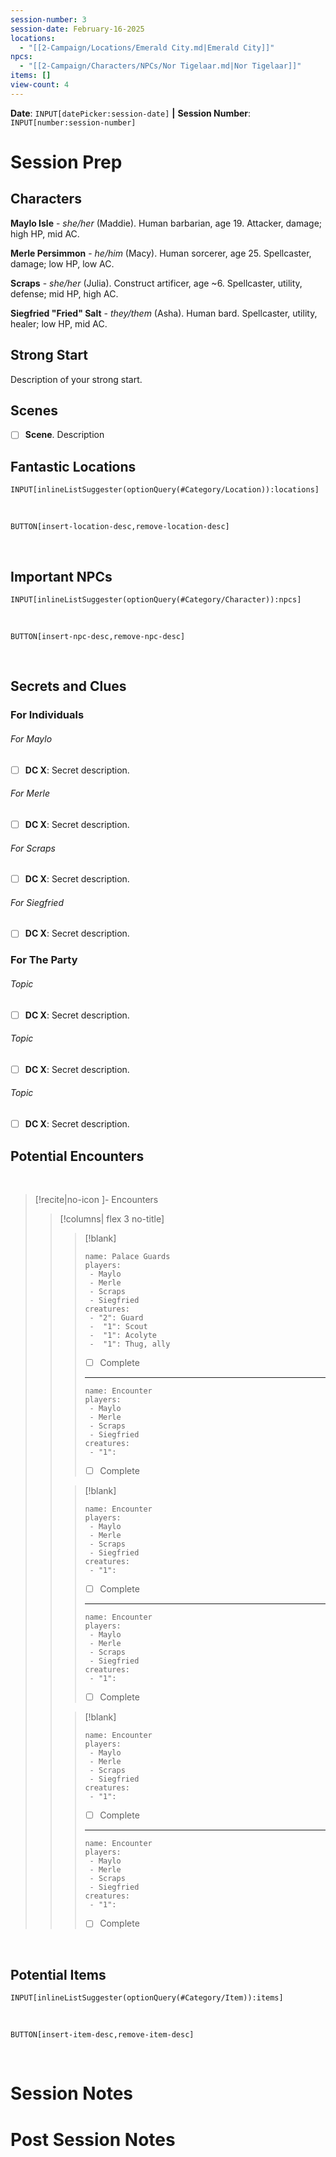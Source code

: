 ```yaml
---
session-number: 3
session-date: February-16-2025
locations:
  - "[[2-Campaign/Locations/Emerald City.md|Emerald City]]"
npcs:
  - "[[2-Campaign/Characters/NPCs/Nor Tigelaar.md|Nor Tigelaar]]"
items: []
view-count: 4
---
```

**Date**: `INPUT[datePicker:session-date]` **\|** **Session Number**: `INPUT[number:session-number]`
# Session Prep
## Characters  
  
**Maylo Isle** - *she/her* (Maddie). Human barbarian, age 19. Attacker, damage; high HP, mid AC. 

**Merle Persimmon** - *he/him* (Macy). Human sorcerer, age 25. Spellcaster, damage; low HP, low AC. 

**Scraps** - *she/her* (Julia). Construct artificer, age ~6. Spellcaster, utility, defense; mid HP, high AC. 

**Siegfried "Fried" Salt** - *they/them* (Asha). Human bard. Spellcaster, utility, healer; low HP, mid AC. 
## Strong Start  
  
Description of your strong start.  
## Scenes  
  
- [ ] **Scene**. Description

## Fantastic Locations  

`INPUT[inlineListSuggester(optionQuery(#Category/Location)):locations]`

<!--
<location-desc>`VIEW[### {locations[0]}][text(renderMarkdown)]`

###### Profile

###### Description

###### Role this session

###### Additional notes

<location-desc>`VIEW[### {locations[1]}][text(renderMarkdown)]` 

###### Profile

###### Description

###### Role this session 

###### Additional notes

<location-desc>`VIEW[### {locations[2]}][text(renderMarkdown)]`

###### Profile

###### Description

###### Role this session 

###### Additional notes

<location-desc>`VIEW[### {locations[3]}][text(renderMarkdown)]`

###### Profile

###### Description

###### Role this session

###### Additional notes 

<location-desc>`VIEW[### {locations[4]}][text(renderMarkdown)]`

###### Profile

###### Description

###### Role this session

###### Additional notes

--->

<br>

`BUTTON[insert-location-desc,remove-location-desc]`

<br>

## Important NPCs  
  
`INPUT[inlineListSuggester(optionQuery(#Category/Character)):npcs]`

<!--
<item-desc>`VIEW[### {npcs[0]}][text(renderMarkdown)]`

###### Profile

###### Description

###### Role this session

###### Additional notes

<npc-desc>`VIEW[### {npcs[1]}][text(renderMarkdown)]` 

###### Profile

###### Description

###### Role this session

###### Additional notes

<npc-desc>`VIEW[### {npcs[2]}][text(renderMarkdown)]`

###### Profile

###### Description

###### Role this session

###### Additional notes

<npc-desc>`VIEW[### {npcs[3]}][text(renderMarkdown)]`

###### Profile

###### Description

###### Role this session

###### Additional notes

<npc-desc>`VIEW[### {npcs[4]}][text(renderMarkdown)]`

###### Profile

###### Description

###### Role this session 

###### Additional notes
--->

<br>

`BUTTON[insert-npc-desc,remove-npc-desc]`

<br>

## Secrets and Clues  

### For Individuals

###### For Maylo
- [ ] **DC X**: Secret description.

###### For Merle
- [ ] **DC X**: Secret description.

###### For Scraps
- [ ] **DC X**: Secret description. 

###### For Siegfried
- [ ] **DC X**: Secret description.

### For The Party

###### Topic
- [ ] **DC X**: Secret description.

###### Topic
- [ ] **DC X**: Secret description.

###### Topic
- [ ] **DC X**: Secret description.

## Potential Encounters  

<br>

>[!recite|no-icon ]- Encounters
>>[!columns| flex 3 no-title]
>>>[!blank]
>>>```encounter
>>>name: Palace Guards
>>>players:
>>>  - Maylo
>>>  - Merle
>>>  - Scraps
>>>  - Siegfried
>>>creatures: 
>>>  - "2": Guard
>>>  -  "1": Scout
>>>  -  "1": Acolyte
>>>  -  "1": Thug, ally
>>>```
>>>- [ ] Complete
>>>___
>>>```encounter
>>>name: Encounter
>>>players:
>>>  - Maylo
>>>  - Merle
>>>  - Scraps
>>>  - Siegfried
>>>creatures:
>>>  - "1": 
>>>```
>>>- [ ] Complete
>>
>>>[!blank]
>>>```encounter
>>>name: Encounter
>>>players:
>>>  - Maylo
>>>  - Merle
>>>  - Scraps
>>>  - Siegfried
>>>creatures:
>>>  - "1": 
>>>```
>>>- [ ] Complete
>>>___
>>>```encounter
>>>name: Encounter
>>>players:
>>>  - Maylo
>>>  - Merle
>>>  - Scraps
>>>  - Siegfried
>>>creatures:
>>>  - "1": 
>>>```
>>>- [ ] Complete
>>
>>>[!blank]
>>>```encounter
>>>name: Encounter
>>>players:
>>>  - Maylo
>>>  - Merle
>>>  - Scraps
>>>  - Siegfried
>>>creatures:
>>>  - "1": 
>>>```
>>>- [ ] Complete
>>>___
>>>```encounter
>>>name: Encounter
>>>players:
>>>  - Maylo
>>>  - Merle
>>>  - Scraps
>>>  - Siegfried
>>>creatures:
>>>  - "1": 
>>>```
>>>- [ ] Complete
>>

<br>

## Potential Items  
`INPUT[inlineListSuggester(optionQuery(#Category/Item)):items]`
<!--
<item-desc>`VIEW[### {items[0]}][text(renderMarkdown)]`
- [ ] Found
###### Importance
- 
###### What?
- 
###### Where?
- 
###### How?
- 
###### Who?
- 

<item-desc>`VIEW[### {items[1]}][text(renderMarkdown)]`
- [ ] Found
###### Importance
- 
###### What?
- 
###### Where?
- 
###### How?
- 
###### Who?
- 

<item-desc>`VIEW[### {items[2]}][text(renderMarkdown)]`
- [ ] Found
###### Importance
- 
###### What?
- 
###### Where?
- 
###### How?
- 
###### Who?
- 

<item-desc>`VIEW[### {items[3]}][text(renderMarkdown)]`
- [ ] Found
###### Importance
- 
###### What?
- 
###### Where?
- 
###### How?
- 
###### Who?
- 

<item-desc>`VIEW[### {items[4]}][text(renderMarkdown)]`
- [ ] Found
###### Importance
- 
###### What?
- 
###### Where?
- 
###### How?
- 
###### Who?
- 
--->

<br>

`BUTTON[insert-item-desc,remove-item-desc]`

<br>

# Session Notes

# Post Session Notes

